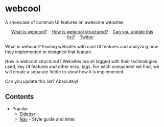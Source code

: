 # webcool
A showcase of common UI features on awesome websites

<p align="center">
	<a href="awesome.md">What is webcool?</a>&nbsp;&nbsp;&nbsp;
	<a href="contributing.md">How is webcool structured?</a>&nbsp;&nbsp;&nbsp;
	<a href="create-list.md">Can you update this list?</a>&nbsp;&nbsp;&nbsp;
	<a href="https://twitter.com/">Twitter</a>&nbsp;&nbsp;&nbsp;
</p>
What is webcool?
Finding websites with cool UI features and analyzing how they implemented or designed that feature.

How is webcool structured?
Websites are all tagged with their technologies used, key UI features and other misc. tags.
For each component we find, we will create a separate fiddle to show how it is implemented.

Can you update this list?
Absolutely!


## Contents
- Popular
	- [Sidebar]()
	- [Nav]() - Style guide and linter.
